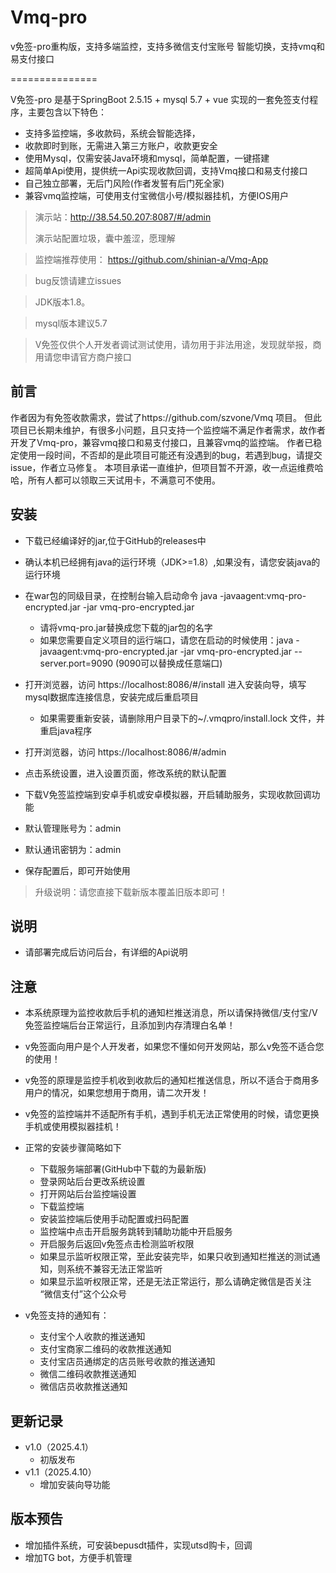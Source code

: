 # Vmq-pro
v免签-pro重构版，支持多端监控，支持多微信支付宝账号 智能切换，支持vmq和易支付接口

===============


V免签-pro 是基于SpringBoot 2.5.15 + mysql 5.7 + vue 实现的一套免签支付程序，主要包含以下特色：

+ 支持多监控端，多收款码，系统会智能选择，
+ 收款即时到账，无需进入第三方账户，收款更安全
+ 使用Mysql，仅需安装Java环境和mysql，简单配置，一键搭建
+ 超简单Api使用，提供统一Api实现收款回调，支持Vmq接口和易支付接口
+ 自己独立部署，无后门风险(作者发誓有后门死全家)
+ 兼容vmq监控端，可使用支付宝微信小号/模拟器挂机，方便IOS用户


> 演示站：http://38.54.50.207:8087/#/admin
>
> 演示站配置垃圾，囊中羞涩，愿理解

> 监控端推荐使用：  https://github.com/shinian-a/Vmq-App

> bug反馈请建立issues

> JDK版本1.8。

> mysql版本建议5.7

> V免签仅供个人开发者调试测试使用，请勿用于非法用途，发现就举报，商用请您申请官方商户接口

## 前言

作者因为有免签收款需求，尝试了https://github.com/szvone/Vmq 项目。
但此项目已长期未维护，有很多小问题，且只支持一个监控端不满足作者需求，故作者开发了Vmq-pro，兼容vmq接口和易支付接口，且兼容vmq的监控端。
作者已稳定使用一段时间，不否却的是此项目可能还有没遇到的bug，若遇到bug，请提交issue，作者立马修复。
本项目承诺一直维护，但项目暂不开源，收一点运维费哈哈，所有人都可以领取三天试用卡，不满意可不使用。

## 安装

+ 下载已经编译好的jar,位于GitHub的releases中

+ 确认本机已经拥有java的运行环境（JDK>=1.8）,如果没有，请您安装java的运行环境
+ 在war包的同级目录，在控制台输入启动命令 java -javaagent:vmq-pro-encrypted.jar -jar vmq-pro-encrypted.jar
    + 请将vmq-pro.jar替换成您下载的jar包的名字
    + 如果您需要自定义项目的运行端口，请您在启动的时候使用：java -javaagent:vmq-pro-encrypted.jar -jar vmq-pro-encrypted.jar --server.port=9090 (9090可以替换成任意端口)
+ 打开浏览器，访问 https://localhost:8086/#/install 进入安装向导，填写mysql数据库连接信息，安装完成后重启项目
    + 如果需要重新安装，请删除用户目录下的~/.vmqpro/install.lock 文件，并重启java程序
+ 打开浏览器，访问 https://localhost:8086/#/admin
+ 点击系统设置，进入设置页面，修改系统的默认配置
+ 下载V免签监控端到安卓手机或安卓模拟器，开启辅助服务，实现收款回调功能
+ 默认管理账号为：admin
+ 默认通讯密钥为：admin
+ 保存配置后，即可开始使用


> 升级说明：请您直接下载新版本覆盖旧版本即可！


## 说明
+ 请部署完成后访问后台，有详细的Api说明


## 注意

+ 本系统原理为监控收款后手机的通知栏推送消息，所以请保持微信/支付宝/V免签监控端后台正常运行，且添加到内存清理白名单！

+ v免签面向用户是个人开发者，如果您不懂如何开发网站，那么v免签不适合您的使用！

+ v免签的原理是监控手机收到收款后的通知栏推送信息，所以不适合于商用多用户的情况，如果您想用于商用，请二次开发！

+ v免签的监控端并不适配所有手机，遇到手机无法正常使用的时候，请您更换手机或使用模拟器挂机！

+ 正常的安装步骤简略如下
    + 下载服务端部署(GitHub中下载的为最新版)
    + 登录网站后台更改系统设置
    + 打开网站后台监控端设置
    + 下载监控端
    + 安装监控端后使用手动配置或扫码配置
    + 监控端中点击开启服务跳转到辅助功能中开启服务
    + 开启服务后返回v免签点击检测监听权限
    + 如果显示监听权限正常，至此安装完毕，如果只收到通知栏推送的测试通知，则系统不兼容无法正常监听
    + 如果显示监听权限正常，还是无法正常运行，那么请确定微信是否关注 “微信支付”这个公众号


+ v免签支持的通知有：
    + 支付宝个人收款的推送通知
    + 支付宝商家二维码的收款推送通知
    + 支付宝店员通绑定的店员账号收款的推送通知
    + 微信二维码收款推送通知
    + 微信店员收款推送通知

## 更新记录

+ v1.0（2025.4.1）
    + 初版发布
+ v1.1（2025.4.10）
    + 增加安装向导功能


## 版本预告

+ 增加插件系统，可安装bepusdt插件，实现utsd购卡，回调
+ 增加TG bot，方便手机管理
